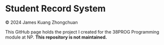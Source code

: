 # Student Record System
© 2024 James Kuang Zhongchuan

This GitHub page holds the project I created for the 38PROG Programming module at NP.
**This repository is not maintained.**
